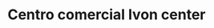 ---
title: "Centro comercial Ivon center"
url: /barcelona/centro-comercial-ivon-center-boulevard-5-de-julio/
shop: centro comercial
---